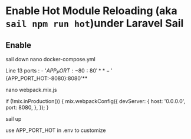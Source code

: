 # Enable Hot Module Reloading (aka `sail npm run hot`)under Laravel Sail

## Enable

sail down
nano docker-compose.yml

Line 13
	ports :
	    - '${APP_PORT:-80}:80'
	    **- '${APP_PORT_HOT:-8080}:8080'**

nano webpack.mix.js

if (!mix.inProduction()) {
  mix.webpackConfig({
    devServer: {
        host: '0.0.0.0',
        port: 8080,
    },
  });
}

sail up

use APP_PORT_HOT in .env to customize